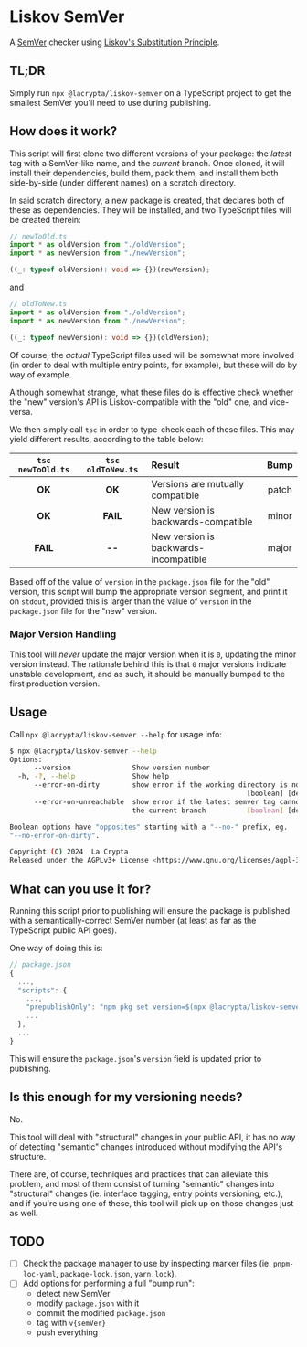 # Liskov SemVer

A [SemVer](https://semver.org/) checker using [Liskov's Substitution Principle](https://en.wikipedia.org/wiki/Liskov_substitution_principle).

## TL;DR

Simply run `npx @lacrypta/liskov-semver` on a TypeScript project to get the smallest SemVer you'll need to use during publishing.

## How does it work?

This script will first clone two different versions of your package: the _latest_ tag with a SemVer-like name, and the _current_ branch.
Once cloned, it will install their dependencies, build them, pack them, and install them both side-by-side (under different names) on a scratch directory.

In said scratch directory, a new package is created, that declares both of these as dependencies.
They will be installed, and two TypeScript files will be created therein:

```typescript
// newToOld.ts
import * as oldVersion from "./oldVersion";
import * as newVersion from "./newVersion";

((_: typeof oldVersion): void => {})(newVersion);
```

and

```typescript
// oldToNew.ts
import * as oldVersion from "./oldVersion";
import * as newVersion from "./newVersion";

((_: typeof newVersion): void => {})(oldVersion);
```

Of course, the _actual_ TypeScript files used will be somewhat more involved (in order to deal with multiple entry points, for example), but these will do by way of example.

Although somewhat strange, what these files do is effective check whether the "new" version's API is Liskov-compatible with the "old" one, and vice-versa.

We then simply call `tsc` in order to type-check each of these files.
This may yield different results, according to the table below:

| `tsc newToOld.ts` | `tsc oldToNew.ts` | Result                                | Bump  |
| :---------------: | :---------------: | :------------------------------------ | :---: |
|      **OK**       |      **OK**       | Versions are mutually compatible      | patch |
|      **OK**       |     **FAIL**      | New version is backwards-compatible   | minor |
|     **FAIL**      |     **--**        | New version is backwards-incompatible | major |

Based off of the value of `version` in the `package.json` file for the "old" version, this script will bump the appropriate version segment, and print it on `stdout`, provided this is larger than the value of `version` in the `package.json` file for the "new" version.

### Major Version Handling

This tool will _never_ update the major version when it is `0`, updating the minor version instead.
The rationale behind this is that `0` major versions indicate unstable development, and as such, it should be manually bumped to the first production version.

## Usage

Call `npx @lacrypta/liskov-semver --help` for usage info:

```sh
$ npx @lacrypta/liskov-semver --help
Options:
      --version               Show version number                         [boolean]
  -h, -?, --help              Show help                                   [boolean]
      --error-on-dirty        show error if the working directory is not clean
                                                          [boolean] [default: true]
      --error-on-unreachable  show error if the latest semver tag cannot reach
                              the current branch          [boolean] [default: true]

Boolean options have "opposites" starting with a "--no-" prefix, eg.
"--no-error-on-dirty".

Copyright (C) 2024  La Crypta
Released under the AGPLv3+ License <https://www.gnu.org/licenses/agpl-3.0.html>
```

## What can you use it for?

Running this script prior to publishing will ensure the package is published with a semantically-correct SemVer number (at least as far as the TypeScript public API goes).

One way of doing this is:

```javascript
// package.json
{
  ...,
  "scripts": {
    ...,
    "prepublishOnly": "npm pkg set version=$(npx @lacrypta/liskov-semver)",
    ...
  },
  ...
}
```

This will ensure the `package.json`'s `version` field is updated prior to publishing.

## Is this enough for my versioning needs?

No.

This tool will deal with "structural" changes in your public API, it has no way of detecting "semantic" changes introduced without modifying the API's structure.

There are, of course, techniques and practices that can alleviate this problem, and most of them consist of turning "semantic" changes into "structural" changes (ie. interface tagging, entry points versioning, etc.), and if you're using one of these, this tool will pick up on those changes just as well.

## TODO

- [ ] Check the package manager to use by inspecting marker files (ie. `pnpm-loc-yaml`, `package-lock.json`, `yarn.lock`).
- [ ] Add options for performing a full "bump run":
  - detect new SemVer
  - modify `package.json` with it
  - commit the modified `package.json`
  - tag with `v{semVer}`
  - push everything
